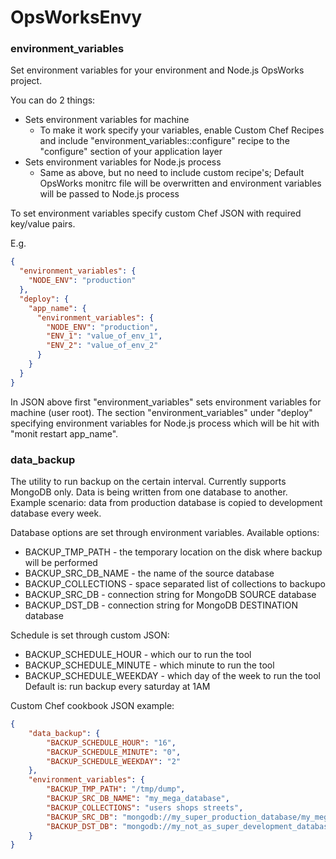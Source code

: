 OpsWorksEnvy
==================

### environment_variables

Set environment variables for your environment and Node.js OpsWorks project.

You can do 2 things:
* Sets environment variables for machine
	* To make it work specify your variables, enable Custom Chef Recipes and include "environment_variables::configure" recipe to the "configure" section of your application layer
* Sets environment variables for Node.js process
	* Same as above, but no need to include custom recipe's; Default OpsWorks monitrc file will be overwritten and environment variables will be passed to Node.js process

To set environment variables specify custom Chef JSON with required key/value pairs.

E.g. 
```json
{
  "environment_variables": {
    "NODE_ENV": "production"
  },
  "deploy": { 
    "app_name": {
      "environment_variables": {
        "NODE_ENV": "production",
        "ENV_1": "value_of_env_1",
        "ENV_2": "value_of_env_2"
      }
    }
  }
}
```

In JSON above first "environment_variables" sets environment variables for machine (user root).
The section "environment_variables" under "deploy" specifying environment variables for Node.js process which will be hit with "monit restart app_name".

### data_backup

The utility to run backup on the certain interval. Currently supports MongoDB only. Data is being written from one database to another. Example scenario: data from production database is copied to development database every week.

Database options are set through environment variables.
Available options:
* BACKUP_TMP_PATH - the temporary location on the disk where backup will be performed
* BACKUP_SRC_DB_NAME - the name of the source database
* BACKUP_COLLECTIONS - space separated list of collections to backupo
* BACKUP_SRC_DB - connection string for MongoDB SOURCE database
* BACKUP_DST_DB - connection string for MongoDB DESTINATION database 

Schedule is set through custom JSON:
* BACKUP_SCHEDULE_HOUR - which our to run the tool
* BACKUP_SCHEDULE_MINUTE - which minute to run the tool
* BACKUP_SCHEDULE_WEEKDAY - which day of the week to run the tool
Default is: run backup every saturday at 1AM

Custom Chef cookbook JSON example:
```json
{
	"data_backup": {
		"BACKUP_SCHEDULE_HOUR": "16",
		"BACKUP_SCHEDULE_MINUTE": "0",
		"BACKUP_SCHEDULE_WEEKDAY": "2"
	},
	"environment_variables": {
		"BACKUP_TMP_PATH": "/tmp/dump",
		"BACKUP_SRC_DB_NAME": "my_mega_database",
		"BACKUP_COLLECTIONS": "users shops streets",
		"BACKUP_SRC_DB": "mongodb://my_super_production_database/my_mega_database",
		"BACKUP_DST_DB": "mongodb://my_not_as_super_development_database"
	}
}
```
